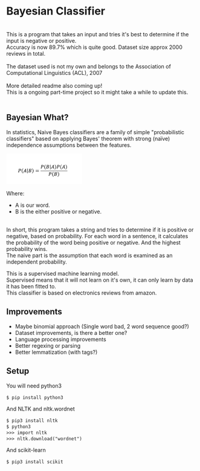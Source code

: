 # Bayesian Classifier
<br>
This is a program that takes an input and tries it's best to determine if the input is negative or positive.<br>
Accuracy is now 89.7% which is quite good. Dataset size approx 2000 reviews in total.<br>
<br>
The dataset used is not my own and belongs to the Association of Computational Linguistics (ACL), 2007<br>
<br>
More detailed readme also coming up!<br>
This is a ongoing part-time project so it might take a while to update this.<br>
<br>

## Bayesian What?
In statistics, Naive Bayes classifiers are a family of simple "probabilistic classifiers" based on applying Bayes' theorem with strong (naïve) independence assumptions between the features.<br>

<img src="assets/bayesian_equation.png" width="200" title="Bayes Theorem Equation">

Where:<br>
* A is our word.<br>
* B is the either positive or negative.<br><br>


In short, this program takes a string and tries to determine if it is positive or negative, based on probability. For each word in a sentence, it calculates the probability of the word being positive or negative. And the highest probability wins.<br>
The naive part is the assumption that each word is examined as an independent probability.<br>

This is a supervised machine learning model.<br>
Supervised means that it will not learn on it's own, it can only learn by data it has been fitted to.<br>
This classifier is based on electronics reviews from amazon.<br>

## Improvements
* Maybe binomial approach (Single word bad, 2 word sequence good?)<br>
* Dataset improvements, is there a better one?<br>
* Language processing improvements<br>
* Better regexing or parsing<br>
* Better lemmatization (with tags?)<br>

## Setup
You will need python3
```
$ pip install python3
```

And NLTK and nltk.wordnet
```
$ pip3 install nltk
$ python3
>>> import nltk
>>> nltk.download("wordnet")
```

And scikit-learn
```
$ pip3 install scikit
```
